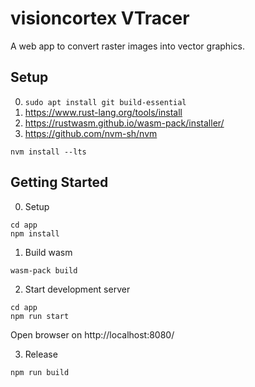 # visioncortex VTracer

A web app to convert raster images into vector graphics.

## Setup

0. `sudo apt install git build-essential`
1. https://www.rust-lang.org/tools/install
2. https://rustwasm.github.io/wasm-pack/installer/
3. https://github.com/nvm-sh/nvm
```
nvm install --lts
```

## Getting Started

0. Setup
```
cd app
npm install
```

1. Build wasm
```
wasm-pack build
```

2. Start development server
```
cd app
npm run start
```
Open browser on http://localhost:8080/

3. Release
```
npm run build
```
